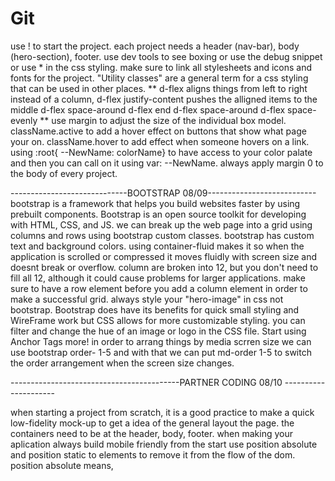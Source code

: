 # Git

use ! to start the project. each project needs a header (nav-bar), body (hero-section), footer.
use dev tools to see boxing or use the debug snippet or use * in the css styling.
make sure to link all stylesheets and icons and fonts for the project.
"Utility classes" are a general term for a css styling that can be used in other places.
** 
d-flex aligns things from left to right instead of a column,
d-flex justify-content pushes the alligned items to the middle
d-flex space-around
d-flex end
d-flex space-around
d-flex space-evenly
**
use margin to adjust the size of the individual box model.
className.active to add a hover effect on buttons that show what page your on.
className.hover to add effect when someone hovers on a link.
using :root{ --NewName: colorName} to have access to your color palate and then you can call on it using var: --NewName.
always apply margin 0 to the body of every project.


-----------------------------BOOTSTRAP 08/09---------------------------
bootstrap is a framework that helps you build websites faster by using prebuilt components.
Bootstrap is an open source toolkit for developing with HTML, CSS, and JS.
we can break up the web page into a grid using columns and rows using bootstrap custom classes.
bootstrap has custom text and background colors.
using container-fluid makes it so when the application is scrolled or compressed it moves fluidly with screen size and doesnt break or overflow.
column are broken into 12, but you don't need to fill all 12, although it could cause problems for larger applications.
make sure to have a row element before you add a column element in order to make a successful grid.
always style your "hero-image" in css not bootstrap.
Bootstrap does have its benefits for quick small styling and WireFrame work but CSS allows for more customizable styling.
you can filter and change the hue of an image or logo in the CSS file.
Start using Anchor Tags more!
in order to arrang things by media scrren size we can use bootstrap order- 1-5 and with that we can put md-order 1-5
to switch the order arrangement when the screen size changes.

------------------------------------------PARTNER CODING 08/10 ---------------------

when starting a project from scratch, it is a good practice to make a quick low-fidelity mock-up to get a idea of the general layout the page.
the containers need to be at the header, body, footer.
when making your aplication always build mobile friendly from the start
use position absolute and position static to elements to remove it from the flow of the dom.
position absolute means, 